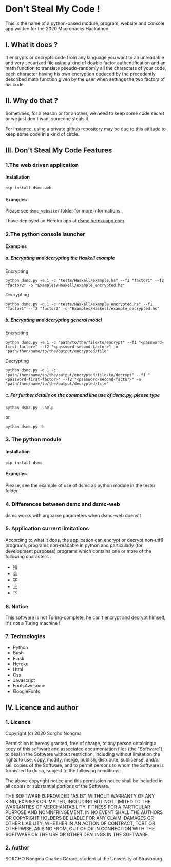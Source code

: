 # Don't Steal My Code !

This is the name of a python-based module, program, website and console app written for the 2020 Macrohacks Hackathon.

## I. What it does ?

It encrypts or decrypts code from any language you want to an unreadable and very securized file using a kind of double factor authentification and an math function to translate pseudo-randomly all the characters of your code, each character having his own encryption deduced by the precedently described math function given by the user when settings the two factors of his code.

## II. Why do that ?

Sometimes, for a reason or for another, we need to keep some code secret or we just don't want someone steals it.

For instance, using a private github repository may be due to this attitude to keep some code in a kind of circle.

## III. Don't Steal My Code Features

### 1.The web driven application
#### Installation
`pip install dsmc-web`
#### Examples
Please see `dsmc_website/` folder for more informations.

I have deployed an Heroku app at [dsmc.herokuapp.com](https://dsmc.herokuapp.com).

### 2.The python console launcher
#### Examples
##### a. Encrypting and decrypting the Haskell example
Encrypting
```shell script
python dsmc.py -e 1 -c "tests/Haskell/example.hs" --f1 "factor1" --f2 "factor2" -o "Examples/Haskell/example_encrypted.hs"
```
Decrypting
```shell script
python dsmc.py -d 1 -c "tests/Haskell/example_encrypted.hs" --f1 "factor1" --f2 "factor2" -o "Examples/Haskell/example_decrypted.hs"
```
##### b. Encrypting and decrypting general model
Encrypting
```shell script
python dsmc.py -e 1 -c "path/to/the/file/to/encrypt" --f1 "<password-first-factor>" --f2 "<password-second-factor>" -o "path/then/name/to/the/output/encrypted/file"
```
Decrypting
```shell script
python dsmc.py -d 1 -c "path/then/name/to/the/output/encrypted/file/to/decrypt" --f1 "<password-first-factor>" --f2 "<password-second-factor>" -o "path/then/name/to/the/output/decrypted/file"
```

##### c. For further details on the command line use of dsmc.py, please type
```shell script
python dsmc.py --help
```
or 
```shell script
python dsmc.py -h
```

### 3. The python module
#### Installation

`pip install dsmc`
#### Examples
Please, see the example of use of dsmc as python module in the tests/ folder

### 4. Differences between dsmc and dsmc-web
dsmc works with argparse parameters when dsmc-web doens't

### 5. Application current limitations
According to what it does, the application can encrypt or decrypt non-utf8 programs, programs non-readable in python and particularly (for development purposes) programs which contains one or more of the following characters :
<ul>
    <li>指</li>
    <li>会</li>
    <li>字</li>
    <li>上</li>
    <li>下</li>
</ul>

### 6. Notice
This software is not Turing-complete, he can't encrypt and decrypt himself, it's not a Turing machine !

### 7. Technologies
<ul>
    <li>Python</li>
    <li>Bash</li>
    <li>Flask</li>
    <li>Heroku</li>
    <li>Html</li>
    <li>Css</li>
    <li>Javascript</li>
    <li>FontsAwesome</li>
    <li>GoogleFonts</li>
</ul>

## IV. Licence and author
### 1. Licence
Copyright (c) 2020 Sorgho Nongma

Permission is hereby granted, free of charge, to any person obtaining a copy
of this software and associated documentation files (the "Software"), to deal
in the Software without restriction, including without limitation the rights
to use, copy, modify, merge, publish, distribute, sublicense, and/or sell
copies of the Software, and to permit persons to whom the Software is
furnished to do so, subject to the following conditions:

The above copyright notice and this permission notice shall be included in all
copies or substantial portions of the Software.

THE SOFTWARE IS PROVIDED "AS IS", WITHOUT WARRANTY OF ANY KIND, EXPRESS OR
IMPLIED, INCLUDING BUT NOT LIMITED TO THE WARRANTIES OF MERCHANTABILITY,
FITNESS FOR A PARTICULAR PURPOSE AND NONINFRINGEMENT. IN NO EVENT SHALL THE
AUTHORS OR COPYRIGHT HOLDERS BE LIABLE FOR ANY CLAIM, DAMAGES OR OTHER
LIABILITY, WHETHER IN AN ACTION OF CONTRACT, TORT OR OTHERWISE, ARISING FROM,
OUT OF OR IN CONNECTION WITH THE SOFTWARE OR THE USE OR OTHER DEALINGS IN THE
SOFTWARE.

### 2. Author
SORGHO Nongma Charles Gérard, student at the University of Strasbourg.
